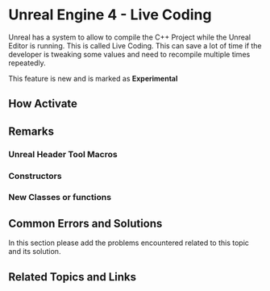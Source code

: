 # Unreal Engine 4 - Live Coding

Unreal has a system to allow to compile the C++ Project while the Unreal Editor is running. This is called Live Coding. This can save a lot of time if the developer is tweaking some values and need to recompile multiple times 
repeatedly.

This feature is new and is marked as **Experimental**

## How Activate

## Remarks

### Unreal Header Tool Macros

### Constructors

### New Classes or functions

## Common Errors and Solutions

In this section please add the problems encountered related to this topic and its solution.

## Related Topics and Links


